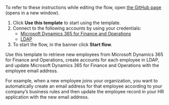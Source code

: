 To refer to these instructions while editing the flow, open [the GitHub page](https://github.com/ot4i/app-connect-templates/tree/main/resources/markdown/Create%20an%20employee%20account%20in%20LDAP%20for%20each%20employee%20retrieved%20from%20Microsoft%20Dynamics%20365%20for%20Finance%20and%20Operations_instructions.md) (opens in a new window).

1.	Click **Use this template** to start using the template.
2. Connect to the following accounts by using your credentials:
   - [Microsoft Dynamics 365 for Finance and Operations](https://ibm.biz/acmsdynamicsfando)
   - [LDAP](https://ibm.biz/ach2ldap)
3.	To start the flow, in the banner click **Start flow**.

Use this template to retrieve new employees from Microsoft Dynamics 365 for Finance and Operations, create accounts for each employee in LDAP, and update Microsoft Dynamics 365 for Finance and Operations with the employee email address.

For example, when a new employee joins your organization, you want to automatically create an email address for that employee according to your company’s business rules and then update the employee record in your HR application with the new email address.

